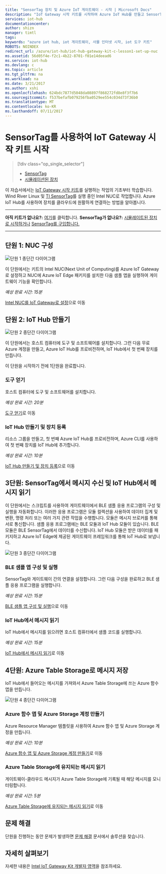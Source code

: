 ```yaml
---
title: "SensorTag 장치 및 Azure IoT 게이트웨이 - 시작 | Microsoft Docs"
description: "IoT Gateway 시작 키트를 시작하여 Azure IoT Hub를 만들고 SensorTag 및 게이트웨이를 IoT Hub에 연결합니다."
services: iot-hub
documentationcenter: 
author: shizn
manager: timtl
tags: 
keywords: "azure iot hub, iot 게이트웨이, 사물 인터넷 시작, iot 도구 키트"
ROBOTS: NOINDEX
redirect_url: /azure/iot-hub/iot-hub-gateway-kit-c-lesson1-set-up-nuc
ms.assetid: 56d05f4e-f2c1-4b22-8701-f01e14deead6
ms.service: iot-hub
ms.devlang: c
ms.topic: article
ms.tgt_pltfrm: na
ms.workload: na
ms.date: 3/21/2017
ms.author: xshi
ms.openlocfilehash: 624bdc7877d5048da08897f868272fd8e8f3f7b6
ms.sourcegitcommit: f537befafb079256fba0529ee554c034d73f36b0
ms.translationtype: MT
ms.contentlocale: ko-KR
ms.lasthandoff: 07/11/2017
---
```

# <a name="get-started-with-iot-gateway-starter-kit-with-a-sensortag"></a>SensorTag를 사용하여 IoT Gateway 시작 키트 시작

> [!div class="op_single_selector"]
> * [SensorTag](iot-hub-gateway-kit-c-get-started.md)
> * [시뮬레이션된 장치](iot-hub-gateway-kit-c-sim-get-started.md)

이 자습서에서는 [IoT Gateway 시작 키트](https://aka.ms/gateway-kit)를 실행하는 작업의 기초부터 학습합니다. Wind River Linux 및 [TI SensorTag](http://www.ti.com/ww/en/wireless_connectivity/sensortag2015/index.html#main)를 실행 중인 Intel NUC로 작업합니다. Azure IoT Hub를 사용하여 장치를 클라우드에 원활하게 연결하는 방법을 알아봅니다.

***
**아직 키트가 없나요?:** [여기](https://aka.ms/gateway-kit)를 클릭합니다. **SensorTag가 없나요?:** [시뮬레이트된 장치로 시작하거나](iot-hub-gateway-kit-c-sim-get-started.md) [SensorTag를 구입합니다.](http://www.ti.com/ww/en/wireless_connectivity/sensortag2015/?INTC=SensorTag&HQS=sensortag)
***

## <a name="lesson-1-configure-your-nuc"></a>단원 1: NUC 구성
![단원 1 종단간 다이어그램](media/iot-hub-gateway-kit-lessons/e2e-lesson1.png)

이 단원에서는 키트의 Intel NUC(Next Unit of Computing)를 Azure IoT Gateway로 설정하고 NUC에 Azure IoT Edge 패키지를 설치한 다음 샘플 앱을 실행하여 게이트웨이 기능을 확인합니다.

*예상 완료 시간: 15분*

[Intel NUC를 IoT Gateway로 설정](iot-hub-gateway-kit-c-lesson1-set-up-nuc.md)으로 이동

## <a name="lesson-2-create-your-iot-hub"></a>단원 2: IoT Hub 만들기
![단원 2 종단간 다이어그램](media/iot-hub-gateway-kit-lessons/e2e-lesson2.png)

이 단원에서는 호스트 컴퓨터에 도구 및 소프트웨어를 설치합니다. 그런 다음 무료 Azure 계정을 만들고, Azure IoT Hub를 프로비전하며, IoT Hub에서 첫 번째 장치를 만듭니다.

이 단원을 시작하기 전에 1단원을 완료합니다.

### <a name="get-the-tools"></a>도구 얻기
호스트 컴퓨터에 도구 및 소프트웨어를 설치합니다.

*예상 완료 시간: 20분* 

[도구 얻기](iot-hub-gateway-kit-c-lesson2-get-the-tools-win32.md)로 이동

### <a name="create-an-iot-hub-and-register-your-device"></a>IoT Hub 만들기 및 장치 등록
리소스 그룹을 만들고, 첫 번째 Azure IoT Hub를 프로비전하며, Azure CLI를 사용하여 첫 번째 장치를 IoT Hub에 추가합니다.

*예상 완료 시간: 10분*  

[IoT Hub 만들기 및 장치 등록](iot-hub-gateway-kit-c-lesson2-register-device.md)으로 이동

## <a name="lesson-3-receive-messages-from-sensortag-and-read-messages-from-your-iot-hub"></a>3단원: SensorTag에서 메시지 수신 및 IoT Hub에서 메시지 읽기
이 단원에서는 스크립트를 사용하여 게이트웨이에서 BLE 샘플 응용 프로그램의 구성 및 실행을 자동화합니다. 이러한 응용 프로그램은 모듈 컬렉션을 사용하여 데이터 집계 및 변환, 명령 처리 또는 여러 가지 관련 작업을 수행합니다. 모듈은 메시지 브로커를 통해 서로 통신합니다. 샘플 응용 프로그램에는 BLE 모듈과 IoT Hub 모듈이 있습니다. BLE 모듈은 BLE SensorTag에서 데이터를 수신합니다. IoT Hub 모듈은 받은 데이터를 패키지하고 Azure IoT Edge에 제공된 게이트웨이 프레임워크를 통해 IoT Hub로 보냅니다.

![단원 3 종단간 다이어그램](media/iot-hub-gateway-kit-lessons/e2e-lesson3.png)

### <a name="configure-and-run-the-ble-sample-app"></a>BLE 샘플 앱 구성 및 실행
SensorTag와 게이트웨이 간의 연결을 설정합니다. 그런 다음 구성을 완료하고 BLE 샘플 응용 프로그램을 실행합니다.

*예상 완료 시간: 15분*

[BLE 샘플 앱 구성 및 실행](iot-hub-gateway-kit-c-lesson3-configure-ble-app.md)으로 이동

### <a name="read-messages-from-your-iot-hub"></a>IoT Hub에서 메시지 읽기
IoT Hub에서 메시지를 읽으려면 호스트 컴퓨터에서 샘플 코드를 실행합니다.

*예상 완료 시간: 15분*

[IoT Hub에서 메시지 읽기](iot-hub-gateway-kit-c-lesson3-read-messages-from-hub.md)로 이동

## <a name="lesson-4-save-messages-to-azure-table-storage"></a>4단원: Azure Table Storage로 메시지 저장
IoT Hub에서 들어오는 메시지를 가져와서 Azure Table Storage에 쓰는 Azure 함수 앱을 만듭니다.

![단원 4 종단간 다이어그램](media/iot-hub-gateway-kit-lessons/e2e-lesson4.png)

### <a name="create-an-azure-function-app-and-azure-storage-account"></a>Azure 함수 앱 및 Azure Storage 계정 만들기
Azure Resource Manager 템플릿을 사용하여 Azure 함수 앱 및 Azure Storage 계정을 만듭니다.

*예상 완료 시간: 10분*  

[Azure 함수 앱 및 Azure Storage 계정 만들기](iot-hub-gateway-kit-c-lesson4-deploy-resource-manager-template.md)로 이동

### <a name="read-messages-persisted-in-azure-table-storage"></a>Azure Table Storage에 유지되는 메시지 읽기
게이트웨이-클라우드 메시지가 Azure Table Storage에 기록될 때 해당 메시지를 모니터링합니다.

*예상 완료 시간: 5분*  

[Azure Table Storage에 유지되는 메시지 읽기](iot-hub-gateway-kit-c-lesson4-read-table-storage.md)로 이동

## <a name="troubleshooting"></a>문제 해결
단원을 진행하는 동안 문제가 발생하면 [문제 해결](iot-hub-gateway-kit-c-troubleshooting.md) 문서에서 솔루션을 찾습니다.

## <a name="explore-more"></a>자세히 살펴보기
자세한 내용은 [Intel IoT Gateway Kit 개발자 영역](http://software.intel.com/iot/microsoft-azure)을 참조하세요.
